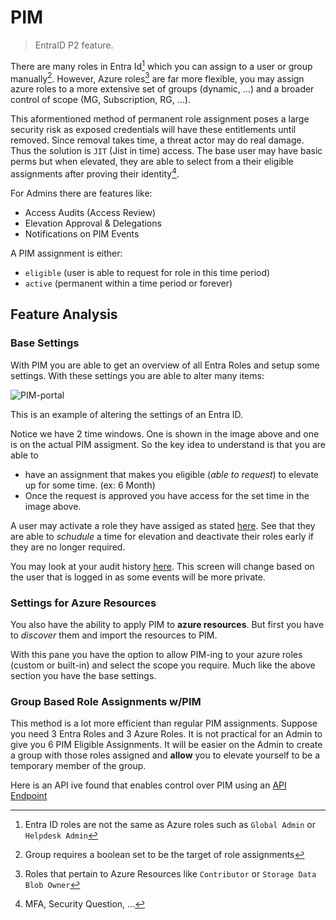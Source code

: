 # PIM

> EntraID P2 feature.


There are many roles in Entra Id[^1] which you can assign to a user or group manually[^2]. However, Azure roles[^3] are far more flexible, you may assign azure roles to a more extensive set of groups (dynamic, ...) and a broader control of scope (MG, Subscription, RG, ...).

This aformentioned method of permanent role assignment poses a large security risk as exposed credentials will have these entitlements until removed. Since removal takes time, a threat actor may do real damage. Thus the solution is `JIT` (Jist in time) access. The base user may have basic perms but when elevated, they are able to select from a their eligible assignments after proving their identity[^4].

For Admins there are features like:
- Access Audits (Access Review)
- Elevation Approval & Delegations
- Notifications on PIM Events

A PIM assignment is either:
- `eligible` (user is able to request for role in this time period)
- `active` (permanent within a time period or forever)

## Feature Analysis

### Base Settings

With PIM you are able to get an overview of all Entra Roles and setup some settings. With these settings you are able to alter many items:

![PIM-portal](https://learn.microsoft.com/en-us/entra/id-governance/privileged-identity-management/media/pim-resource-roles-configure-role-settings/resources-role-setting-details.png)

This is an example of altering the settings of an Entra ID.

Notice we have 2 time windows. One is shown in the image above and one is on the actual PIM assigment. So the key idea to understand is that you are able to 
- have an assignment that makes you eligible (_able to request_) to elevate up for some time. (ex: 6 Month)
- Once the request is approved you have access for the set time in the image above.

A user may activate a role they have assiged as stated [here](https://learn.microsoft.com/en-us/entra/id-governance/privileged-identity-management/pim-how-to-activate-role). See that they are able to _schudule_ a time for elevation and deactivate their roles early if they are no longer required.

You may look at your audit history [here](https://learn.microsoft.com/en-us/entra/id-governance/privileged-identity-management/pim-how-to-use-audit-log). This screen will change based on the user that is logged in as some events will be more private.


### Settings for Azure Resources

You also have the ability to apply PIM to **azure resources**. But first you have to _discover_ them and import the resources to PIM.

With this pane you have the option to allow PIM-ing to your azure roles (custom or built-in) and select the scope you require. Much like the above section you have the base settings. 

### Group Based Role Assignments w/PIM


This method is a lot more efficient than regular PIM assignments. Suppose you need 3 Entra Roles and 3 Azure Roles. It is not practical for an Admin to give you 6 PIM Eligible Assignments. It will be easier on the Admin to create a group with those roles assigned and **allow** you to elevate yourself to be a temporary member of the group.

Here is an API ive found that enables control over PIM using an [API Endpoint](https://learn.microsoft.com/en-us/graph/api/privilegedaccessgroup-post-eligibilityschedulerequests?view=graph-rest-1.0&tabs=http)

[^1]: Entra ID roles are not the same as Azure roles such as `Global Admin` or `Helpdesk Admin`
[^2]: Group requires a boolean set to be the target of role assignments
[^3]: Roles that pertain to Azure Resources like `Contributor` or `Storage Data Blob Owner`
[^4]: MFA, Security Question, ...
